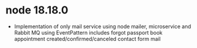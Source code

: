 # node 18.18.0

- Implementation of only mail service using node mailer, microservice and Rabbit MQ using EventPattern
  includes
  forgot passport
  book appointment created/confirmed/canceled
  contact form mail
